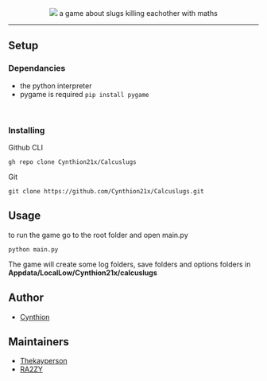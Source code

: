 <p align="center">
    <img src="https://github.com/Cynthion21x/Calcuslugs/assets/61597736/0c89c434-2b8a-4fd0-8e34-e21ce2fe2ed9">
    a game about slugs killing eachother with maths
</p>

---

## Setup

### Dependancies

* the python interpreter
* pygame is required ```pip install pygame```

<br>

### Installing

Github CLI
``` 
gh repo clone Cynthion21x/Calcuslugs
```

Git
``` 
git clone https://github.com/Cynthion21x/Calcuslugs.git
```

## Usage

to run the game go to the root folder and open main.py
```
python main.py
```
The game will create some log folders, save folders and options folders in **Appdata/LocalLow/Cynthion21x/calcuslugs**

## Author

* [Cynthion](github.com/Cynthion21x)

## Maintainers

* [Thekayperson](https://github.com/thekayperson)
* [RA2ZY](https://github.com/RA2ZY)
